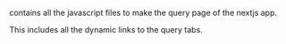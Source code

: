 contains all the javascript files to make the query page of the nextjs app.

This includes all the dynamic links to the query tabs.